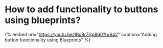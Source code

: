 # How to add functionality to buttons using blueprints?

{% embed url="https://youtu.be/1Bu9r7Gp860?t=642" caption="Adding button functionality using Blueprints" %}






